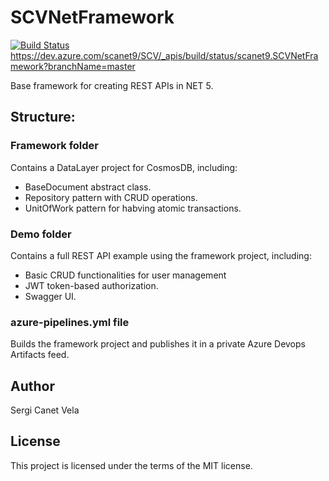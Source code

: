 # SCVNetFramework
[![Build Status](https://dev.azure.com/scanet9/SCV/_apis/build/status/scanet9.SCVNetFramework?branchName=master)](https://dev.azure.com/scanet9/SCV/_build/latest?definitionId=2&branchName=master)
https://dev.azure.com/scanet9/SCV/_apis/build/status/scanet9.SCVNetFramework?branchName=master

Base framework for creating REST APIs in NET 5.

## Structure:
### Framework folder
Contains a DataLayer project for CosmosDB, including:
- BaseDocument abstract class.
- Repository pattern with CRUD operations.
- UnitOfWork pattern for habving atomic transactions.

### Demo folder
Contains a full REST API example using the framework project, including:
- Basic CRUD functionalities for user management
- JWT token-based authorization.
- Swagger UI.

### azure-pipelines.yml file
Builds the framework project and publishes it in a private Azure Devops Artifacts feed.

## Author
Sergi Canet Vela

## License
This project is licensed under the terms of the MIT license.
